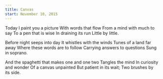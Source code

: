 ```yaml
---
title: Canvas
start: November 10, 2015
---
```

Today I paint you a picture
With words that flow
From a mind with much to say
To a pen that is wise
In draining its run
Little by little.

Before night seeps into day
It whistles with the winds
Tunes of a land far away
Where these words are to follow
Carrying answers to questions
Sung in soprano.

And the spaghetti that makes one and one two
Tangles the mind
In curiosity and wonder
Of a canvas unpainted
But patient in its wait;
Two brushes by its side.